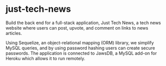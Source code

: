 # just-tech-news

Build the back end for a full-stack application, Just Tech News, a tech news website where users can post, upvote, and comment on links to news articles. 

Using Sequelize, an object-relational mapping (ORM) library, we simplify MySQL queries, and by using password hashing users can create secure passwords.
The application is connected to JawsDB, a MySQL add-on for Heroku which allows it to run remotely.